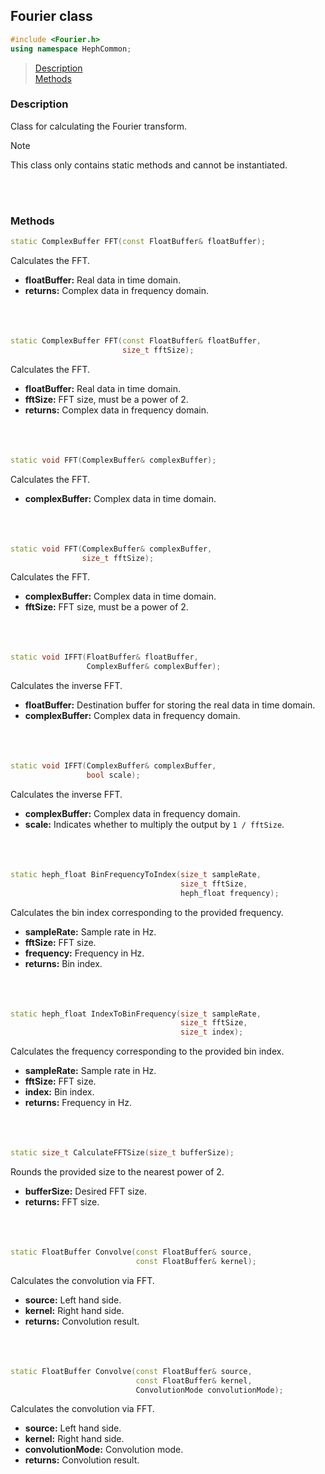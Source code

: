 ## Fourier class
```c++
#include <Fourier.h>
using namespace HephCommon;
```

> [Description](#description)<br>
[Methods](#methods)



### Description
Class for calculating the Fourier transform.

> [!NOTE]
> This class only contains static methods and cannot be instantiated.

<br><br>

### Methods

```c++
static ComplexBuffer FFT(const FloatBuffer& floatBuffer);
```
Calculates the FFT.
- **floatBuffer:** Real data in time domain.
- **returns:** Complex data in frequency domain.
<br><br><br><br>

```c++
static ComplexBuffer FFT(const FloatBuffer& floatBuffer,
                         size_t fftSize);
```
Calculates the FFT.
- **floatBuffer:** Real data in time domain.
- **fftSize:** FFT size, must be a power of 2.
- **returns:** Complex data in frequency domain.
<br><br><br><br>

```c++
static void FFT(ComplexBuffer& complexBuffer);
```
Calculates the FFT.
- **complexBuffer:** Complex data in time domain.
<br><br><br><br>

```c++
static void FFT(ComplexBuffer& complexBuffer,
                size_t fftSize);
```
Calculates the FFT.
- **complexBuffer:** Complex data in time domain.
- **fftSize:** FFT size, must be a power of 2.
<br><br><br><br>

```c++
static void IFFT(FloatBuffer& floatBuffer,
                 ComplexBuffer& complexBuffer);
```
Calculates the inverse FFT.
- **floatBuffer:** Destination buffer for storing the real data in time domain.
- **complexBuffer:** Complex data in frequency domain.
<br><br><br><br>

```c++
static void IFFT(ComplexBuffer& complexBuffer,
                 bool scale);
```
Calculates the inverse FFT.
- **complexBuffer:** Complex data in frequency domain.
- **scale:** Indicates whether to multiply the output by ``1 / fftSize``.
<br><br><br><br>

```c++
static heph_float BinFrequencyToIndex(size_t sampleRate,
                                      size_t fftSize,
                                      heph_float frequency);
```
Calculates the bin index corresponding to the provided frequency.
- **sampleRate:** Sample rate in Hz.
- **fftSize:** FFT size.
- **frequency:** Frequency in Hz.
- **returns:** Bin index.
<br><br><br><br>

```c++
static heph_float IndexToBinFrequency(size_t sampleRate,
                                      size_t fftSize,
                                      size_t index);
```
Calculates the frequency corresponding to the provided bin index.
- **sampleRate:** Sample rate in Hz.
- **fftSize:** FFT size.
- **index:** Bin index.
- **returns:** Frequency in Hz.
<br><br><br><br>

```c++
static size_t CalculateFFTSize(size_t bufferSize);
```
Rounds the provided size to the nearest power of 2.
- **bufferSize:** Desired FFT size.
- **returns:** FFT size.
<br><br><br><br>

```c++
static FloatBuffer Convolve(const FloatBuffer& source,
                            const FloatBuffer& kernel);
```
Calculates the convolution via FFT.
- **source:** Left hand side.
- **kernel:** Right hand side.
- **returns:** Convolution result.
<br><br><br><br>

```c++
static FloatBuffer Convolve(const FloatBuffer& source,
                            const FloatBuffer& kernel,
                            ConvolutionMode convolutionMode);
```
Calculates the convolution via FFT.
- **source:** Left hand side.
- **kernel:** Right hand side.
- **convolutionMode:** Convolution mode.
- **returns:** Convolution result.
<br><br><br><br>
